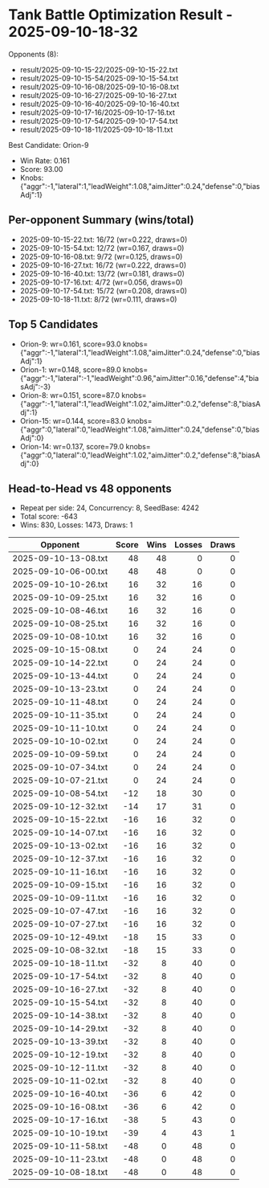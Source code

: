 # Tank Battle Optimization Result - 2025-09-10-18-32

Opponents (8):
- result/2025-09-10-15-22/2025-09-10-15-22.txt
- result/2025-09-10-15-54/2025-09-10-15-54.txt
- result/2025-09-10-16-08/2025-09-10-16-08.txt
- result/2025-09-10-16-27/2025-09-10-16-27.txt
- result/2025-09-10-16-40/2025-09-10-16-40.txt
- result/2025-09-10-17-16/2025-09-10-17-16.txt
- result/2025-09-10-17-54/2025-09-10-17-54.txt
- result/2025-09-10-18-11/2025-09-10-18-11.txt

Best Candidate: Orion-9

- Win Rate: 0.161
- Score: 93.00
- Knobs: {"aggr":-1,"lateral":1,"leadWeight":1.08,"aimJitter":0.24,"defense":0,"biasAdj":1}

## Per-opponent Summary (wins/total)
- 2025-09-10-15-22.txt: 16/72 (wr=0.222, draws=0)
- 2025-09-10-15-54.txt: 12/72 (wr=0.167, draws=0)
- 2025-09-10-16-08.txt: 9/72 (wr=0.125, draws=0)
- 2025-09-10-16-27.txt: 16/72 (wr=0.222, draws=0)
- 2025-09-10-16-40.txt: 13/72 (wr=0.181, draws=0)
- 2025-09-10-17-16.txt: 4/72 (wr=0.056, draws=0)
- 2025-09-10-17-54.txt: 15/72 (wr=0.208, draws=0)
- 2025-09-10-18-11.txt: 8/72 (wr=0.111, draws=0)

## Top 5 Candidates
- Orion-9: wr=0.161, score=93.0 knobs={"aggr":-1,"lateral":1,"leadWeight":1.08,"aimJitter":0.24,"defense":0,"biasAdj":1}
- Orion-1: wr=0.148, score=89.0 knobs={"aggr":-1,"lateral":-1,"leadWeight":0.96,"aimJitter":0.16,"defense":4,"biasAdj":-3}
- Orion-8: wr=0.151, score=87.0 knobs={"aggr":-1,"lateral":1,"leadWeight":1.02,"aimJitter":0.2,"defense":8,"biasAdj":1}
- Orion-15: wr=0.144, score=83.0 knobs={"aggr":0,"lateral":0,"leadWeight":1.08,"aimJitter":0.24,"defense":0,"biasAdj":0}
- Orion-14: wr=0.137, score=79.0 knobs={"aggr":0,"lateral":0,"leadWeight":1.02,"aimJitter":0.2,"defense":8,"biasAdj":0}
## Head-to-Head vs 48 opponents
- Repeat per side: 24, Concurrency: 8, SeedBase: 4242
- Total score: -643
- Wins: 830, Losses: 1473, Draws: 1

| Opponent | Score | Wins | Losses | Draws |
|---|---:|---:|---:|---:|
| 2025-09-10-13-08.txt | 48 | 48 | 0 | 0 |
| 2025-09-10-06-00.txt | 48 | 48 | 0 | 0 |
| 2025-09-10-10-26.txt | 16 | 32 | 16 | 0 |
| 2025-09-10-09-25.txt | 16 | 32 | 16 | 0 |
| 2025-09-10-08-46.txt | 16 | 32 | 16 | 0 |
| 2025-09-10-08-25.txt | 16 | 32 | 16 | 0 |
| 2025-09-10-08-10.txt | 16 | 32 | 16 | 0 |
| 2025-09-10-15-08.txt | 0 | 24 | 24 | 0 |
| 2025-09-10-14-22.txt | 0 | 24 | 24 | 0 |
| 2025-09-10-13-44.txt | 0 | 24 | 24 | 0 |
| 2025-09-10-13-23.txt | 0 | 24 | 24 | 0 |
| 2025-09-10-11-48.txt | 0 | 24 | 24 | 0 |
| 2025-09-10-11-35.txt | 0 | 24 | 24 | 0 |
| 2025-09-10-11-10.txt | 0 | 24 | 24 | 0 |
| 2025-09-10-10-02.txt | 0 | 24 | 24 | 0 |
| 2025-09-10-09-59.txt | 0 | 24 | 24 | 0 |
| 2025-09-10-07-34.txt | 0 | 24 | 24 | 0 |
| 2025-09-10-07-21.txt | 0 | 24 | 24 | 0 |
| 2025-09-10-08-54.txt | -12 | 18 | 30 | 0 |
| 2025-09-10-12-32.txt | -14 | 17 | 31 | 0 |
| 2025-09-10-15-22.txt | -16 | 16 | 32 | 0 |
| 2025-09-10-14-07.txt | -16 | 16 | 32 | 0 |
| 2025-09-10-13-02.txt | -16 | 16 | 32 | 0 |
| 2025-09-10-12-37.txt | -16 | 16 | 32 | 0 |
| 2025-09-10-11-16.txt | -16 | 16 | 32 | 0 |
| 2025-09-10-09-15.txt | -16 | 16 | 32 | 0 |
| 2025-09-10-09-11.txt | -16 | 16 | 32 | 0 |
| 2025-09-10-07-47.txt | -16 | 16 | 32 | 0 |
| 2025-09-10-07-27.txt | -16 | 16 | 32 | 0 |
| 2025-09-10-12-49.txt | -18 | 15 | 33 | 0 |
| 2025-09-10-08-32.txt | -18 | 15 | 33 | 0 |
| 2025-09-10-18-11.txt | -32 | 8 | 40 | 0 |
| 2025-09-10-17-54.txt | -32 | 8 | 40 | 0 |
| 2025-09-10-16-27.txt | -32 | 8 | 40 | 0 |
| 2025-09-10-15-54.txt | -32 | 8 | 40 | 0 |
| 2025-09-10-14-38.txt | -32 | 8 | 40 | 0 |
| 2025-09-10-14-29.txt | -32 | 8 | 40 | 0 |
| 2025-09-10-13-39.txt | -32 | 8 | 40 | 0 |
| 2025-09-10-12-19.txt | -32 | 8 | 40 | 0 |
| 2025-09-10-12-11.txt | -32 | 8 | 40 | 0 |
| 2025-09-10-11-02.txt | -32 | 8 | 40 | 0 |
| 2025-09-10-16-40.txt | -36 | 6 | 42 | 0 |
| 2025-09-10-16-08.txt | -36 | 6 | 42 | 0 |
| 2025-09-10-17-16.txt | -38 | 5 | 43 | 0 |
| 2025-09-10-10-19.txt | -39 | 4 | 43 | 1 |
| 2025-09-10-11-58.txt | -48 | 0 | 48 | 0 |
| 2025-09-10-11-23.txt | -48 | 0 | 48 | 0 |
| 2025-09-10-08-18.txt | -48 | 0 | 48 | 0 |
